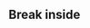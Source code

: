 ## Break inside

<!-- <values.breakInside> -->
<!-- </values.breakInside> -->

<!-- <variants.breakInside> -->
<!-- </variants.breakInside> -->